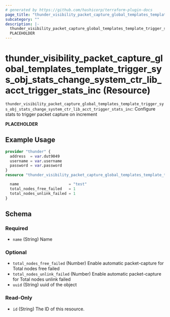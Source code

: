 ```yaml
---
# generated by https://github.com/hashicorp/terraform-plugin-docs
page_title: "thunder_visibility_packet_capture_global_templates_template_trigger_sys_obj_stats_change_system_ctr_lib_acct_trigger_stats_inc Resource - terraform-provider-thunder"
subcategory: ""
description: |-
  thunder_visibility_packet_capture_global_templates_template_trigger_sys_obj_stats_change_system_ctr_lib_acct_trigger_stats_inc: Configure stats to trigger packet capture on increment
  PLACEHOLDER
---
```


# thunder_visibility_packet_capture_global_templates_template_trigger_sys_obj_stats_change_system_ctr_lib_acct_trigger_stats_inc (Resource)

`thunder_visibility_packet_capture_global_templates_template_trigger_sys_obj_stats_change_system_ctr_lib_acct_trigger_stats_inc`: Configure stats to trigger packet capture on increment

__PLACEHOLDER__

## Example Usage

```terraform
provider "thunder" {
  address  = var.dut9049
  username = var.username
  password = var.password
}
resource "thunder_visibility_packet_capture_global_templates_template_trigger_sys_obj_stats_change_system_ctr_lib_acct_trigger_stats_inc" "thunder_visibility_packet_capture_global_templates_template_trigger_sys_obj_stats_change_system_ctr_lib_acct_trigger_stats_inc" {

  name                      = "test"
  total_nodes_free_failed   = 1
  total_nodes_unlink_failed = 1
}
```

<!-- schema generated by tfplugindocs -->
## Schema

### Required

- `name` (String) Name

### Optional

- `total_nodes_free_failed` (Number) Enable automatic packet-capture for Total nodes free failed
- `total_nodes_unlink_failed` (Number) Enable automatic packet-capture for Total nodes unlink failed
- `uuid` (String) uuid of the object

### Read-Only

- `id` (String) The ID of this resource.


